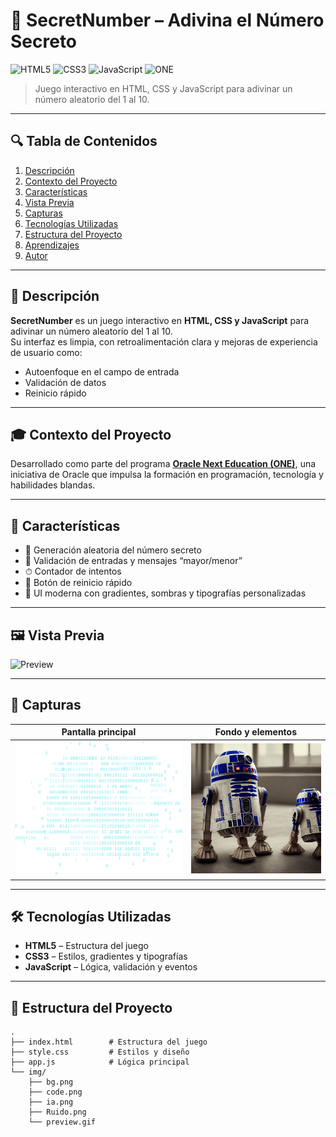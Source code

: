# 🎯 SecretNumber – Adivina el Número Secreto

<p align="left"> 
  <img alt="HTML5" src="https://img.shields.io/badge/HTML5-E34F26?logo=html5&logoColor=white"> 
  <img alt="CSS3" src="https://img.shields.io/badge/CSS3-1572B6?logo=css3&logoColor=white"> 
  <img alt="JavaScript" src="https://img.shields.io/badge/JavaScript-F7DF1E?logo=javascript&logoColor=222"> 
  <img alt="ONE" src="https://img.shields.io/badge/Oracle%20Next%20Education-ONE-E2231A?logo=oracle&logoColor=white"> 
</p>

> Juego interactivo en HTML, CSS y JavaScript para adivinar un número aleatorio del 1 al 10.

---

## 🔍 Tabla de Contenidos
1. [Descripción](#-descripción)
2. [Contexto del Proyecto](#-contexto-del-proyecto)
3. [Características](#-características)
4. [Vista Previa](#-vista-previa)
5. [Capturas](#-capturas)
6. [Tecnologías Utilizadas](#-tecnologías-utilizadas)
7. [Estructura del Proyecto](#-estructura-del-proyecto)
8. [Aprendizajes](#-aprendizajes)
9. [Autor](#-autor)

---

## 📌 Descripción
**SecretNumber** es un juego interactivo en **HTML, CSS y JavaScript** para adivinar un número aleatorio del 1 al 10.  
Su interfaz es limpia, con retroalimentación clara y mejoras de experiencia de usuario como:
- Autoenfoque en el campo de entrada
- Validación de datos
- Reinicio rápido

---

## 🎓 Contexto del Proyecto
Desarrollado como parte del programa [**Oracle Next Education (ONE)**](https://www.oracle.com/mx/education/oracle-next-education/), una iniciativa de Oracle que impulsa la formación en programación, tecnología y habilidades blandas.

---

## 🚀 Características
- 🎲 Generación aleatoria del número secreto
- 📏 Validación de entradas y mensajes “mayor/menor”
- ⏱ Contador de intentos
- 🔄 Botón de reinicio rápido
- 🎨 UI moderna con gradientes, sombras y tipografías personalizadas

---

## 🖼️ Vista Previa
![Preview](./img/preview.gif)

---

## 📸 Capturas
| Pantalla principal | Fondo y elementos |
|--------------------|-------------------|
| ![Pantalla principal](./img/code.png) | ![Fondo](./img/bg.png) |

---

## 🛠 Tecnologías Utilizadas
- **HTML5** – Estructura del juego
- **CSS3** – Estilos, gradientes y tipografías
- **JavaScript** – Lógica, validación y eventos

---

## 📂 Estructura del Proyecto
```plaintext
.
├── index.html        # Estructura del juego
├── style.css         # Estilos y diseño
├── app.js            # Lógica principal
└── img/
    ├── bg.png
    ├── code.png
    ├── ia.png
    ├── Ruido.png
    └── preview.gif
